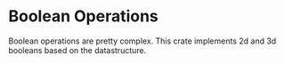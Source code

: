 # Boolean Operations

Boolean operations are pretty complex. This crate implements 2d and 3d booleans based on the datastructure.
